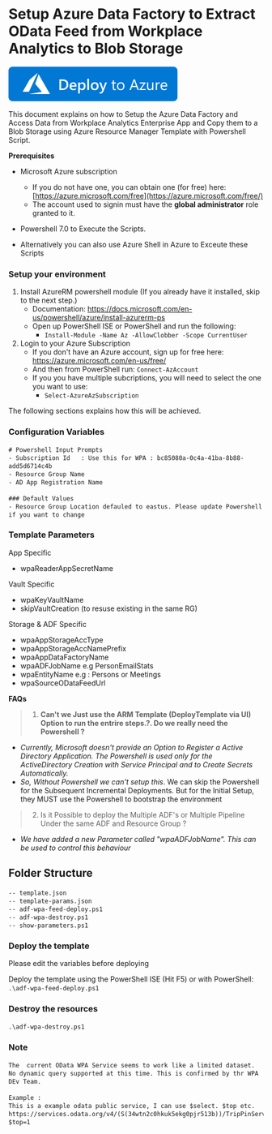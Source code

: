 # Setup Azure Data Factory to Extract OData Feed from Workplace Analytics to Blob Storage

[![Deploy to Azure](https://raw.githubusercontent.com/Azure/azure-quickstart-templates/master/1-CONTRIBUTION-GUIDE/images/deploytoazure.svg?sanitize=true)](https://portal.azure.com/#create/Microsoft.Template/uri/https%3A%2F%2Fraw.githubusercontent.com%2Fnk-gears%2Fwpa-adf-blob-feed%2Fmaster%2Fscripts%2Ftemplate.json)


This document explains on how to Setup the Azure Data Factory and Access Data from Workplace Analytics Enterprise App and Copy them to a Blob Storage using  Azure Resource Manager Template with Powershell Script.

**Prerequisites**

- Microsoft Azure subscription
  - If you do not have one, you can obtain one (for free) here: [https://azure.microsoft.com/free](https://azure.microsoft.com/free/)
  - The account used to signin must have the **global administrator** role granted to it.

- Powershell 7.0 to Execute the Scripts.
- Alternatively you can also use Azure Shell in Azure to Exceute these Scripts



### Setup your environment

1. Install AzureRM powershell module (If you already have it installed, skip to the next step.)
   - Documentation: https://docs.microsoft.com/en-us/powershell/azure/install-azurerm-ps
   - Open up PowerShell ISE or PowerShell and run the following:
     - `Install-Module -Name Az -AllowClobber -Scope CurrentUser`
2. Login to your Azure Subscription
   - If you don't have an Azure account, sign up for free here: https://azure.microsoft.com/en-us/free/
   - And then from PowerShell run: `Connect-AzAccount`
   - If you you have multiple subcriptions, you will need to select the one you want to use:
     - `Select-AzureAzSubscription`

The following sections explains how this will be achieved.


### Configuration Variables

```
# Powershell Input Prompts
- Subscription Id   : Use this for WPA : bc85080a-0c4a-41ba-8b88-add5d6714c4b
- Resource Group Name
- AD App Registration Name

### Default Values
- Resource Group Location defauled to eastus. Please update Powershell if you want to change

```

### Template Parameters

App Specific
- wpaReaderAppSecretName

Vault Specific
- wpaKeyVaultName
- skipVaultCreation (to resuse existing in the same RG)

Storage & ADF Specific
- wpaAppStorageAccType
- wpaAppStorageAccNamePrefix
- wpaAppDataFactoryName
- wpaADFJobName   e.g PersonEmailStats
- wpaEntityName   e.g : Persons or Meetings
- wpaSourceODataFeedUrl

**FAQs**

> 1. **Can't we Just use the ARM Template (DeployTemplate via UI) Option to run the entrire steps.?. Do we really need the Powershell ?**

- *Currently, Microsoft doesn't provide an Option to Register a Active Directory Application. The Powershell is used only for the ActiveDirectory Creation with Service Principal and to Create Secrets Automatically.*
- *So, Without Powershell we can't setup this*. We can skip the Powershell for the Subsequent Incremental Deployments. But for the Initial Setup, they MUST use the Powershell to bootstrap the environment


>2. Is it Possible to deploy the Multiple ADF's or Multiple Pipeline Under the same ADF and Resource Group ?

- *We have added a new Parameter called "wpaADFJobName". This can be used to control this behaviour*


## Folder Structure
```
-- template.json
-- template-params.json
-- adf-wpa-feed-deploy.ps1
-- adf-wpa-destroy.ps1
-- show-parameters.ps1

```

### Deploy the template

Please edit the variables before deploying

Deploy the template using the PowerShell ISE (Hit F5) or with PowerShell: `.\adf-wpa-feed-deploy.ps1`

### Destroy the resources

`.\adf-wpa-destroy.ps1`

### Note

```
The  current OData WPA Service seems to work like a limited dataset. No dynamic query supported at this time. This is confirmed by thr WPA DEv Team.

Example :
This is a example odata public service, I can use $select. $top etc.
https://services.odata.org/v4/(S(34wtn2c0hkuk5ekg0pjr513b))/TripPinServiceRW/People?$top=1

```

